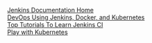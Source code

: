 [Jenkins Documentation Home](https://jenkins.io/doc/)<br>
[DevOps Using Jenkins, Docker, and Kubernetes](https://betsol.com/2018/11/devops-using-jenkins-docker-and-kubernetes/)<br>
[Top Tutorials To Learn Jenkins CI](https://medium.com/quick-code/top-tutorials-to-learn-jenkins-ci-for-testing-automation-93c7ac068f66)<br>
[Play with Kubernetes](https://labs.play-with-k8s.com/)<br>
